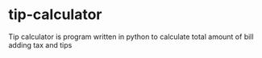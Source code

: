 # tip-calculator
Tip calculator is program written in python to calculate total amount of bill adding tax and tips
